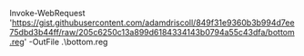 Invoke-WebRequest 'https://gist.githubusercontent.com/adamdriscoll/849f31e9360b3b994d7ee75dbd3b44ff/raw/205c6250c13a899d6184334143b0794a55c43dfa/bottom.reg' -OutFile .\bottom.reg
